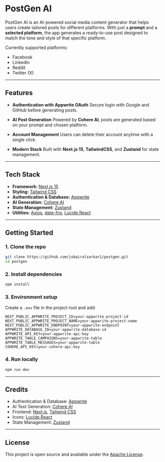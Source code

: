 # PostGen AI

PostGen AI is an AI-powered social media content generator that helps users create tailored posts for different platforms.
With just a **prompt** and a **selected platform**, the app generates a ready-to-use post designed to match the tone and style of that specific platform.

Currently supported platforms:

- Facebook
- LinkedIn
- Reddit
- Twitter (X)

---

## Features

- **Authentication with Appwrite OAuth**
  Secure login with Google and GitHub before generating posts.

- **AI Post Generation**
  Powered by **Cohere AI**, posts are generated based on your prompt and chosen platform.

- **Account Management**
  Users can delete their account anytime with a single click.

- **Modern Stack**
  Built with **Next.js 15**, **TailwindCSS**, and **Zustand** for state management.

---

## Tech Stack

- **Framework:** [Next.js 15](https://nextjs.org/)
- **Styling:** [Tailwind CSS](https://tailwindcss.com/)
- **Authentication & Database:** [Appwrite](https://appwrite.io/)
- **AI Generation:** [Cohere AI](https://cohere.com/)
- **State Management:** [Zustand](https://zustand-demo.pmnd.rs/)
- **Utilities:** [Axios](https://axios-http.com/), [date-fns](https://date-fns.org/), [Lucide React](https://lucide.dev/)

---

## Getting Started

### 1. Clone the repo

```bash
git clone https://github.com/jobairalsarkar1/postgen.git
cd postgen
```

### 2. Install dependencies

```bash
npm install
```

### 3. Environment setup

Create a `.env` file in the project root and add:

```env
NEXT_PUBLIC_APPWRITE_PROJECT_ID=your-appwrite-project-id
NEXT_PUBLIC_APPWRITE_PROJECT_NAME=your-appwrite-project-name
NEXT_PUBLIC_APPWRITE_ENDPOINT=your-appwrite-endpoint
APPWRITE_DATABASE_ID=your-appwrite-database-id
APPWRITE_API_KEY=your-appwrite-api-key
APPWRITE_TABLE_CAMPAIGNS=your-appwrite-table
APPWRITE_TABLE_MESSAGES=your-appwrite-table
COHERE_API_KEY=your-cohere-api-key
```

### 4. Run locally

```bash
npm run dev
```

---

## Credits

- Authentication & Database: [Appwrite](https://appwrite.io/)
- AI Text Generation: [Cohere AI](https://cohere.com/)
- Frontend: [Next.js](https://nextjs.org/), [Tailwind CSS](https://tailwindcss.com/)
- Icons: [Lucide React](https://lucide.dev/)
- State Management: [Zustand](https://zustand-demo.pmnd.rs/)

---

## License

This project is open source and available under the [Apache License](LICENSE).
